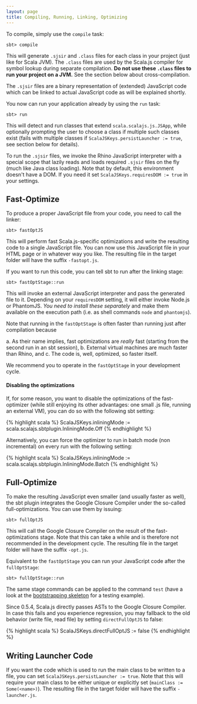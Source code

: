 ```yaml
---
layout: page
title: Compiling, Running, Linking, Optimizing
---
```


To compile, simply use the `compile` task:

    sbt> compile

This will generate `.sjsir` and `.class` files for each class in your project (just like for Scala JVM). The `.class` files are used by the Scala.js compiler for symbol lookup during separate compilation. **Do not use these `.class` files to run your project on a JVM.** See the section below about cross-compilation.

The `.sjsir` files are a binary representation of (extended) JavaScript code which can be linked to actual JavaScript code as will be explained shortly.

You now can run your application already by using the `run` task:

    sbt> run

This will detect and run classes that extend `scala.scalajs.js.JSApp`, while optionally prompting the user to choose a class if multiple such classes exist (fails with multiple classes if `ScalaJSKeys.persistLauncher := true`, see section below for details).

To run the `.sjsir` files, we invoke the Rhino JavaScript interpreter with a special scope that lazily reads and loads required `.sjsir` files on the fly (much like Java class loading). Note that by default, this environment doesn't have a DOM. If you need it set `ScalaJSKeys.requiresDOM := true` in your settings.

## Fast-Optimize

To produce a proper JavaScript file from your code, you need to call the linker:

    sbt> fastOptJS

This will perform fast Scala.js-specific optimizations and write the resulting code to a single JavaScript file. You can now use this JavaScript file in your HTML page or in whatever way you like. The resulting file in the target folder will have the suffix `-fastopt.js`.

If you want to run this code, you can tell sbt to run after the linking stage:

    sbt> fastOptStage::run

This will invoke an external JavaScript interpreter and pass the generated file to it. Depending on your `requiresDOM` setting, it will either invoke Node.js or PhantomJS. *You need to install these separately* and make them available on the execution path (i.e. as shell commands `node` and `phantomjs`).

Note that running in the `fastOptStage` is often faster than running just after compilation because

a. As their name implies, fast optimizations are *really* fast (starting from the second run in an sbt session),
b. External virtual machines are much faster than Rhino, and
c. The code is, well, optimized, so faster itself.

We recommend you to operate in the `fastOptStage` in your development cycle.

#### Disabling the optimizations

If, for some reason, you want to disable the optimizations of the fast-optimizer (while still enjoying its other advantages: one small .js file, running an external VM), you can do so with the following sbt setting:

{% highlight scala %}
ScalaJSKeys.inliningMode := scala.scalajs.sbtplugin.InliningMode.Off
{% endhighlight %}

Alternatively, you can force the optimizer to run in batch mode (non incremental) on every run with the following setting:

{% highlight scala %}
ScalaJSKeys.inliningMode := scala.scalajs.sbtplugin.InliningMode.Batch
{% endhighlight %}

## Full-Optimize

To make the resulting JavaScript even smaller (and usually faster as well), the sbt plugin integrates the Google Closure Compiler under the so-called full-optimizations. You can use them by issuing:

    sbt> fullOptJS

This will call the Google Closure Compiler on the result of the fast-optimizations stage. Note that this can take a while and is therefore not recommended in the development cycle. The resulting file in the target folder will have the suffix `-opt.js`.

Equivalent to the `fastOptStage` you can run your JavaScript code after the `fullOptStage`:

    sbt> fullOptStage::run

The same stage commands can be applied to the command `test` (have a look at the [bootstrapping skeleton](https://github.com/sjrd/scala-js-example-app) for a testing example).

Since 0.5.4, Scala.js directly passes ASTs to the Google Closure Compiler. In case this fails and you experience regression, you may fallback to the old behavior (write file, read file) by setting `directFullOptJS` to false:

{% highlight scala %}
ScalaJSKeys.directFullOptJS := false
{% endhighlight %}

## Writing Launcher Code

If you want the code which is used to run the main class to be written to a file, you can set `ScalaJSKeys.persistLauncher := true`. Note that this will require your main class to be either unique or explicitly set (`mainClass := Some(<name>)`). The resulting file in the target folder will have the suffix `-launcher.js`.
